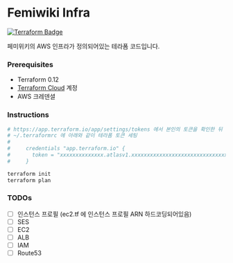 Femiwiki Infra
========
[![Terraform Badge]][Terraform Cloud Link]

페미위키의 AWS 인프라가 정의되어있는 테라폼 코드입니다.

### Prerequisites
- Terraform 0.12
- [Terraform Cloud] 계정
- AWS 크레덴셜

### Instructions
```bash
# https://app.terraform.io/app/settings/tokens 에서 본인의 토큰을 확인한 뒤
# ~/.terraformrc 에 아래와 같이 테라폼 토큰 세팅
#
#     credentials "app.terraform.io" {
#       token = "xxxxxxxxxxxxxx.atlasv1.xxxxxxxxxxxxxxxxxxxxxxxxxxxxxxxxxxxxxxxxxxxxxxxxxxxxxxxxxxxxxxxxxxx"
#     }

terraform init
terraform plan
```

### TODOs
- [ ] 인스턴스 프로필 (ec2.tf 에 인스턴스 프로필 ARN 하드코딩되어있음)
- [ ] SES
- [ ] EC2
- [ ] ALB
- [ ] IAM
- [ ] Route53

[Terraform Badge]: https://badgen.net/badge/icon/terraform?label&icon=https://cdn.jsdelivr.net/gh/simnalamburt/badgen-icons@2b2fc88/icons/terraform.svg
[Terraform Cloud Link]: https://app.terraform.io/app/femiwiki/workspaces/infra
[Terraform Cloud]: https://app.terraform.io
